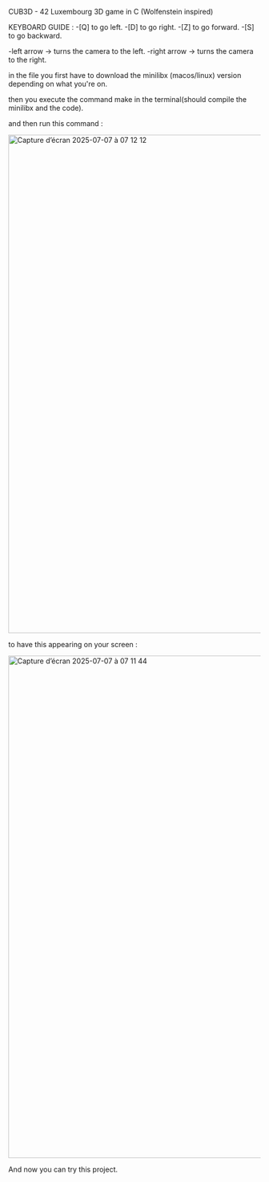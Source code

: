 CUB3D - 42 Luxembourg 3D game in C (Wolfenstein inspired)

KEYBOARD GUIDE :
-[Q] to go left.
-[D] to go right.
-[Z] to go forward.
-[S] to go backward.

-left arrow -> turns the camera to the left.
-right arrow -> turns the camera to the right.

in the file you first have to download the minilibx (macos/linux) version depending on what you're on.

then you execute the command make in the terminal(should compile the minilibx and the code).

and then run this command :

<img width="993" alt="Capture d’écran 2025-07-07 à 07 12 12" src="https://github.com/user-attachments/assets/e6a2dd88-8487-41c7-9034-1dbcf04a69f8" />


to have this appearing on your screen :

<img width="1001" alt="Capture d’écran 2025-07-07 à 07 11 44" src="https://github.com/user-attachments/assets/4b7e3c4f-f719-42e8-8aea-a3e701081abb" />

And now you can try this project.
